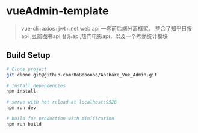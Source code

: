 ﻿# vueAdmin-template

> vue-cli+axios+jwt+.net web api 一套前后端分离框架。
整合了知乎日报api ,豆瓣图书api,音乐api,热门电影api，以及一个考勤统计模块

## Build Setup

``` bash
# Clone project
git clone git@github.com:BoBoooooo/Anshare_Vue_Admin.git

# Install dependencies
npm install

# serve with hot reload at localhost:9528
npm run dev

# build for production with minification
npm run build

